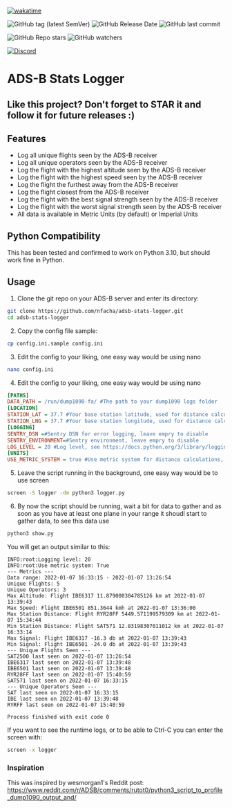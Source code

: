 [![wakatime](https://wakatime.com/badge/user/65ddcee5-893d-45e3-989c-4d52691b9072/project/68abfa67-8b61-46d6-b31d-de28ef515ccb.svg)](https://wakatime.com/badge/user/65ddcee5-893d-45e3-989c-4d52691b9072/project/68abfa67-8b61-46d6-b31d-de28ef515ccb)

![GitHub tag (latest SemVer)](https://img.shields.io/github/v/tag/nfacha/adsb-stats-logger?label=Latest%20version)
![GitHub Release Date](https://img.shields.io/github/release-date/nfacha/adsb-stats-logger)
![GitHub last commit](https://img.shields.io/github/last-commit/nfacha/adsb-stats-logger)

![GitHub Repo stars](https://img.shields.io/github/stars/nfacha/adsb-stats-logger?style=social)
![GitHub watchers](https://img.shields.io/github/watchers/nfacha/adsb-stats-logger?style=social)

[![Discord](https://img.shields.io/discord/933444164379619348)](https://discord.gg/ecyK3y4zTW)
# ADS-B Stats Logger
## Like this project? Don't forget to STAR it and follow it for future releases :)

## Features

- Log all unique flights seen by the ADS-B receiver
- Log all unique operators seen by the ADS-B receiver
- Log the flight with the highest altitude seen by the ADS-B receiver
- Log the flight with the highest speed seen by the ADS-B receiver
- Log the flight the furthest away from the ADS-B receiver
- Log the flight closest from the ADS-B receiver
- Log the flight with the best signal strength seen by the ADS-B receiver
- Log the flight with the worst signal strength seen by the ADS-B receiver
- All data is available in Metric Units (by default) or Imperial Units

## Python Compatibility
This has been tested and confirmed to work on Python 3.10, but should work fine in Python.

## Usage
1. Clone the git repo on your ADS-B server and enter its directory:
```bash
git clone https://github.com/nfacha/adsb-stats-logger.git
cd adsb-stats-logger
```
2. Copy the config file sample:
```bash
cp config.ini.sample config.ini
```
3. Edit the config to your liking, one easy way would be using nano
```bash
nano config.ini
```
4. Edit the config to your liking, one easy way would be using nano
```ini
[PATHS]
DATA_PATH = /run/dump1090-fa/ #The path to your dump1090 logs folder
[LOCATION]
STATION_LAT = 37.7 #Your base station latitude, used for distance calculations
STATION_LNG = 37.7 #Your base station longitude, used for distance calculations
[LOGGING]
SENTRY_DSN =#Sentry DSN for error logging, leave empry to disable
SENTRY_ENVIRONMENT=#Sentry environment, leave empry to disable
LOG_LEVEL = 20 #Log level, see https://docs.python.org/3/library/logging.html#logging-levels
[UNITS]
USE_METRIC_SYSTEM = true #Use metric system for distance calculations, else use caveman units (a.k.a. imperial)
```
5. Leave the script running in the background, one easy way would be to use screen
```bash
screen -S logger -dm python3 logger.py
```
6. By now the script should be running, wait a bit for data to gather and as soon as you have at least one plane in your range it shoudl start to gather data, to see this data use
```bash
python3 show.py
```
You will get an output similar to this:

```
INFO:root:Logging level: 20
INFO:root:Use metric system: True
--- Metrics ---
Data range: 2022-01-07 16:33:15 - 2022-01-07 13:26:54
Unique Flights: 5
Unique Operators: 3
Max Altitude: Flight IBE6317 11.879000304785126 km at 2022-01-07 13:39:43
Max Speed: Flight IBE6501 851.3644 kmh at 2022-01-07 13:36:00
Max Station Distance: Flight RYR28FF 5449.571199579309 km at 2022-01-07 15:34:44
Min Station Distance: Flight SAT571 12.83198307011012 km at 2022-01-07 16:33:14
Max Signal: Flight IBE6317 -16.3 db at 2022-01-07 13:39:43
Min Signal: Flight IBE6501 -24.0 db at 2022-01-07 13:39:43
--- Unique Flights Seen ---
SAT2500 last seen on 2022-01-07 13:26:54
IBE6317 last seen on 2022-01-07 13:39:48
IBE6501 last seen on 2022-01-07 13:39:48
RYR28FF last seen on 2022-01-07 15:40:59
SAT571 last seen on 2022-01-07 16:33:15
--- Unique Operators Seen ---
SAT last seen on 2022-01-07 16:33:15
IBE last seen on 2022-01-07 13:39:48
RYRFF last seen on 2022-01-07 15:40:59

Process finished with exit code 0

```

If you want to see the runtime logs, or to be able to Ctrl-C you can enter the screen with:
```bash
screen -x logger
```

### Inspiration
This was inspired by wesmorgan1's Reddit post: https://www.reddit.com/r/ADSB/comments/rutot0/python3_script_to_profile_dump1090_output_and/